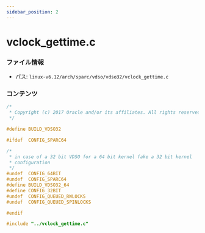 ```yaml
---
sidebar_position: 2
---
```

# vclock_gettime.c

### ファイル情報

- パス: `linux-v6.12/arch/sparc/vdso/vdso32/vclock_gettime.c`

### コンテンツ

```c
/*
 * Copyright (c) 2017 Oracle and/or its affiliates. All rights reserved.
 */

#define	BUILD_VDSO32

#ifdef	CONFIG_SPARC64

/*
 * in case of a 32 bit VDSO for a 64 bit kernel fake a 32 bit kernel
 * configuration
 */
#undef	CONFIG_64BIT
#undef	CONFIG_SPARC64
#define	BUILD_VDSO32_64
#define	CONFIG_32BIT
#undef	CONFIG_QUEUED_RWLOCKS
#undef	CONFIG_QUEUED_SPINLOCKS

#endif

#include "../vclock_gettime.c"

```
